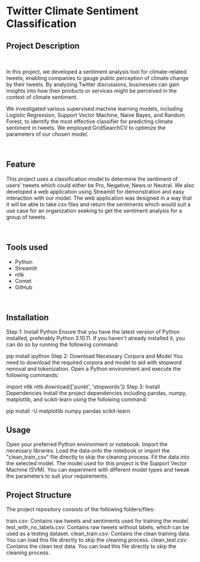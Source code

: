 # Twitter Climate Sentiment Classification

## Project Description

<br>

In this project, we developed a sentiment analysis tool for climate-related tweets, enabling companies to gauge public perception of climate change by their tweets. By analyzing Twitter discussions, businesses can gain insights into how their products or services might be perceived in the context of climate sentiment.

We investigated various supervised machine learning models, including Logistic Regression, Support Vector Machine, Naive Bayes, and Random Forest, to identify the most effective classifier for predicting climate sentiment in tweets. We employed GridSearchCV to optimize the parameters of our chosen model.

<br>

## Feature

This project uses a classification model to determine the sentiment of users' tweets which could either be Pro, Negative, News or Neutral. We also developed a web application using Streamlit for demonstration and easy interaction with our model. 
The web application was designed in a way that it will be able to take csv files and return the sentiments which would suit a use case for an organization seeking to get the sentiment analysis for a group of tweets.

<br>

## Tools used

* Python
* Streamlit
* nltk
* Comet
* GitHub

<br>

## Installation

Step 1: Install Python
Ensure that you have the latest version of Python installed, preferably Python 3.10.11. If you haven't already installed it, you can do so by running the following command:

pip install ipython
Step 2: Download Necessary Corpora and Model
You need to download the required corpora and model to aid with stopword removal and tokenization. Open a Python environment and execute the following commands:

import nltk
nltk.download(['punkt', 'stopwords'])
Step 3: Install Dependencies
Install the project dependencies including pandas, numpy, matplotlib, and scikit-learn using the following command:

pip install -U matplotlib numpy pandas scikit-learn


## Usage

Open your preferred Python environment or notebook.
Import the necessary libraries.
Load the data onto the notebook or import the "clean_train_csv" file directly to skip the cleaning process.
Fit the data into the selected model. The model used for this project is the Support Vector Machine (SVM). You can experiment with different model types and tweak the parameters to suit your requirements.


## Project Structure

The project repository consists of the following folders/files:

train.csv: Contains raw tweets and sentiments used for training the model.
test_with_no_labels.csv: Contains raw tweets without labels, which can be used as a testing dataset.
clean_train.csv: Contains the clean training data. You can load this file directly to skip the cleaning process.
clean_test.csv: Contains the clean test data. You can load this file directly to skip the cleaning process.
